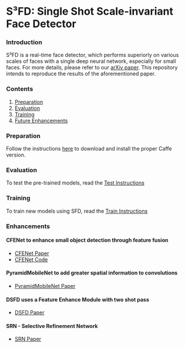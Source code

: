 # S³FD: Single Shot Scale-invariant Face Detector

### Introduction

S³FD is a real-time face detector, which performs superiorly on various scales of faces with a single deep neural network, especially for small faces. For more details, please refer to our [arXiv paper](https://arxiv.org/abs/1708.05237).
This repository intends to reproduce the results of the aforementioned paper.

### Contents

1. [Preparation](#preparation)
2. [Evaluation](#evaluation)
3. [Training](#training)
3. [Future Enhancements](#enhancements)


### Preparation

Follow the instructions [here](./docs/SSD-install.md) to download and install the proper Caffe version.


### Evaluation

To test the pre-trained models, read the [Test Instructions](./docs/Test-Instructions.md)


### Training 

To train new models using SFD, read the [Train Instructions](./docs/Train-Instructions.md)

### Enhancements 

#### CFENet to enhance small object detection through feature fusion
- [CFENet Paper](https://arxiv.org/pdf/1806.09790.pdf)
- [CFENet Code](https://github.com/qijiezhao/CFENet/tree/working)

#### PyramidMobileNet to add greater spatial information to convolutions
- [PyramidMobileNet Paper](https://arxiv.org/pdf/1811.07083.pdf)

#### DSFD uses a Feature Enhance Module with two shot pass
- [DSFD Paper](https://arxiv.org/pdf/1810.10220.pdf)

#### SRN - Selective Refinement Network
- [SRN Paper](https://arxiv.org/abs/1809.02693)
